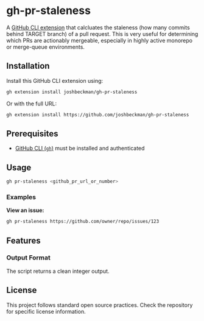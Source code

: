 # gh-pr-staleness

A [GitHub CLI extension](https://docs.github.com/en/github-cli/github-cli/creating-github-cli-extensions) that calcluates the staleness (how many commits behind TARGET branch) of a pull request. This is very useful for determining which PRs are actionably mergeable, especially in highly active monorepo or merge-queue environments.

## Installation

Install this GitHub CLI extension using:

```bash
gh extension install joshbeckman/gh-pr-staleness
```

Or with the full URL:

```bash
gh extension install https://github.com/joshbeckman/gh-pr-staleness
```

## Prerequisites

- [GitHub CLI (`gh`)](https://cli.github.com/) must be installed and authenticated

## Usage

```bash
gh pr-staleness <github_pr_url_or_number>
```

### Examples

**View an issue:**
```bash
gh pr-staleness https://github.com/owner/repo/issues/123
```

## Features

### Output Format
The script returns a clean integer output.

## License

This project follows standard open source practices. Check the repository for specific license information.
